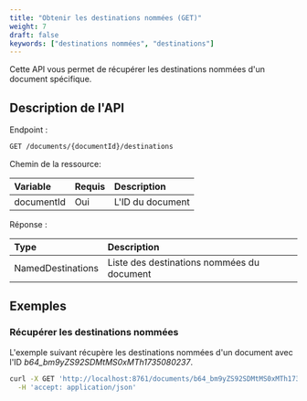 ```yaml
---
title: "Obtenir les destinations nommées (GET)"
weight: 7
draft: false
keywords: ["destinations nommées", "destinations"]
---
```


Cette API vous permet de récupérer les destinations nommées d'un document spécifique.

## Description de l'API


Endpoint :
```bash
GET /documents/{documentId}/destinations
```

Chemin de la ressource:

| Variable   | Requis | Description       |
|:-----------|:-------|:------------------|
| documentId | Oui    | L'ID du document  |

Réponse :

| Type              | Description                                |
|:------------------|:-------------------------------------------|
| NamedDestinations | Liste des destinations nommées du document |

## Exemples

### Récupérer les destinations nommées

L'exemple suivant récupère les destinations nommées d'un document 
avec l'ID _b64_bm9yZS92SDMtMS0xMTh1735080237_.

```bash
curl -X GET 'http://localhost:8761/documents/b64_bm9yZS92SDMtMS0xMTh1735080237/destinations' \
  -H 'accept: application/json'
```